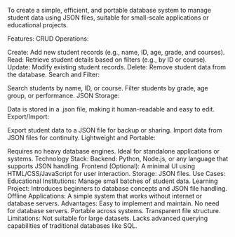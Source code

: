 To create a simple, efficient, and portable database system to manage student data using JSON files, suitable for small-scale applications or educational projects.

Features:
CRUD Operations:

Create: Add new student records (e.g., name, ID, age, grade, and courses).
Read: Retrieve student details based on filters (e.g., by ID or course).
Update: Modify existing student records.
Delete: Remove student data from the database.
Search and Filter:

Search students by name, ID, or course.
Filter students by grade, age group, or performance.
JSON Storage:

Data is stored in a .json file, making it human-readable and easy to edit.
Export/Import:

Export student data to a JSON file for backup or sharing.
Import data from JSON files for continuity.
Lightweight and Portable:

Requires no heavy database engines.
Ideal for standalone applications or systems.
Technology Stack:
Backend: Python, Node.js, or any language that supports JSON handling.
Frontend (Optional): A minimal UI using HTML/CSS/JavaScript for user interaction.
Storage: JSON files.
Use Cases:
Educational Institutions: Manage small batches of student data.
Learning Project: Introduces beginners to database concepts and JSON file handling.
Offline Applications: A simple system that works without internet or database servers.
Advantages:
Easy to implement and maintain.
No need for database servers.
Portable across systems.
Transparent file structure.
Limitations:
Not suitable for large datasets.
Lacks advanced querying capabilities of traditional databases like SQL.
